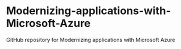 # Modernizing-applications-with-Microsoft-Azure
GitHub repository for Modernizing applications with Microsoft Azure
